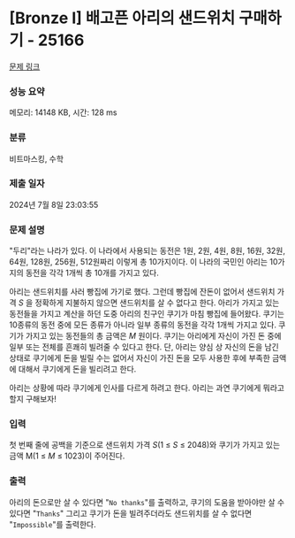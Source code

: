 # [Bronze I] 배고픈 아리의 샌드위치 구매하기 - 25166 

[문제 링크](https://www.acmicpc.net/problem/25166) 

### 성능 요약

메모리: 14148 KB, 시간: 128 ms

### 분류

비트마스킹, 수학

### 제출 일자

2024년 7월 8일 23:03:55

### 문제 설명

<p>"두리"라는 나라가 있다. 이 나라에서 사용되는 동전은 1원, 2원, 4원, 8원, 16원, 32원, 64원, 128원, 256원, 512원짜리 이렇게 총 10가지이다. 이 나라의 국민인 아리는 10가지의 동전을 각각 1개씩 총 10개를 가지고 있다.</p>

<p>아리는 샌드위치를 사러 빵집에 가기로 했다. 그런데 빵집에 잔돈이 없어서 샌드위치 가격 <em>S</em> 을 정확하게 지불하지 않으면 샌드위치를 살 수 없다고 한다. 아리가 가지고 있는 동전들을 가지고 계산을 하던 도중 아리의 친구인 쿠기가 마침 빵집에 들어왔다. 쿠기는 10종류의 동전 중에 모든 종류가 아니라 일부 종류의 동전을 각각 1개씩 가지고 있다. 쿠기가 가지고 있는 동전들의 총 금액은 <em>M</em> 원이다. 쿠기는 아리에게 자신이 가진 돈 중에 일부 또는 전체를 흔쾌히 빌려줄 수 있다고 한다. 단, 아리는 양심 상 자신의 돈을 남긴 상태로 쿠기에게 돈을 빌릴 수는 없어서 자신이 가진 돈을 모두 사용한 후에 부족한 금액에 대해서 쿠기에게 돈을 빌리려고 한다.</p>

<p>아리는 상황에 따라 쿠기에게 인사를 다르게 하려고 한다. 아리는 과연 쿠기에게 뭐라고 할지 구해보자!</p>

### 입력 

 <p>첫 번째 줄에 공백을 기준으로 샌드위치 가격 <em>S</em>(1 ≤ <em>S</em> ≤ 2048)와 쿠기가 가지고 있는 금액 M(1 ≤ <em>M</em> ≤ 1023)이 주어진다.</p>

### 출력 

 <p>아리의 돈으로만 살 수 있다면 "<code>No thanks</code>"를 출력하고, 쿠기의 도움을 받아야만 살 수 있다면 "<code>Thanks</code>" 그리고 쿠기가 돈을 빌려주더라도 샌드위치를 살 수 없다면 "<code>Impossible</code>"를 출력한다.</p>

